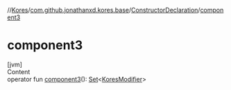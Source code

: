 //[Kores](../../index.md)/[com.github.jonathanxd.kores.base](../index.md)/[ConstructorDeclaration](index.md)/[component3](component3.md)



# component3  
[jvm]  
Content  
operator fun [component3](component3.md)(): [Set](https://kotlinlang.org/api/latest/jvm/stdlib/kotlin.collections/-set/index.html)<[KoresModifier](../-kores-modifier/index.md)>  




